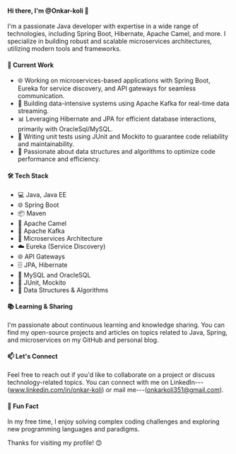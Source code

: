 #### Hi there, I'm @Onkar-koli 👋

I'm a passionate Java developer with expertise in a wide range of technologies, including Spring Boot, Hibernate, Apache Camel, and more. I specialize in building robust and scalable microservices architectures, utilizing modern tools and frameworks.

#### 💼 Current Work

- 🌐 Working on microservices-based applications with Spring Boot, Eureka for service discovery, and API gateways for seamless communication.
- 🚀 Building data-intensive systems using Apache Kafka for real-time data streaming.
- 📊 Leveraging Hibernate and JPA for efficient database interactions, primarily with OracleSql/MySQL.
- 🧪 Writing unit tests using JUnit and Mockito to guarantee code reliability and maintainability.
- 🧰 Passionate about data structures and algorithms to optimize code performance and efficiency.

#### 🛠️ Tech Stack

- 💻 Java, Java EE
- 🌐 Spring Boot
- 📦 Maven
- 📜 Apache Camel
- 🚀 Apache Kafka
- 🏢 Microservices Architecture
- ☁️ Eureka (Service Discovery)
- 🌐 API Gateways
- 🗄️ JPA, Hibernate
- 🐬 MySQL and OracleSQL
- 🧪 JUnit, Mockito
- 🧮 Data Structures & Algorithms

#### 📚 Learning & Sharing

I'm passionate about continuous learning and knowledge sharing. You can find my open-source projects and articles on topics related to Java, Spring, and microservices on my GitHub and personal blog.

#### 📫 Let's Connect

Feel free to reach out if you'd like to collaborate on a project or discuss technology-related topics. You can connect with me on LinkedIn---(www.linkedin.com/in/onkar-koli) or mail me---(onkarkoli351@gmail.com).

#### 🌟 Fun Fact

In my free time, I enjoy solving complex coding challenges and exploring new programming languages and paradigms.

Thanks for visiting my profile! 😊
